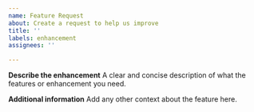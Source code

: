 ```yaml
---
name: Feature Request
about: Create a request to help us improve
title: ''
labels: enhancement
assignees: ''

---
```

**Describe the enhancement**
A clear and concise description of what the features or enhancement you need.

**Additional information**
Add any other context about the feature here.
